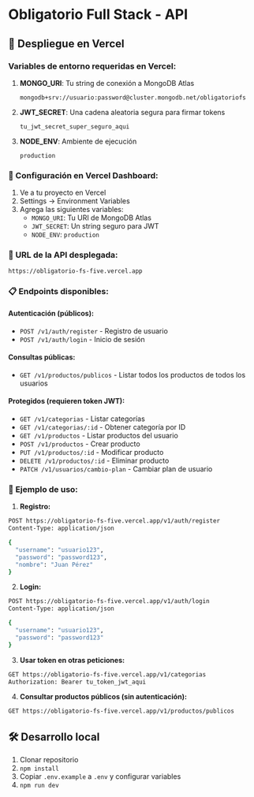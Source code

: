 # Obligatorio Full Stack - API

## 🚀 Despliegue en Vercel

### Variables de entorno requeridas en Vercel:

1. **MONGO_URI**: Tu string de conexión a MongoDB Atlas
   ```
   mongodb+srv://usuario:password@cluster.mongodb.net/obligatoriofs
   ```

2. **JWT_SECRET**: Una cadena aleatoria segura para firmar tokens
   ```
   tu_jwt_secret_super_seguro_aqui
   ```

3. **NODE_ENV**: Ambiente de ejecución
   ```
   production
   ```

### 📝 Configuración en Vercel Dashboard:

1. Ve a tu proyecto en Vercel
2. Settings → Environment Variables
3. Agrega las siguientes variables:
   - `MONGO_URI`: Tu URI de MongoDB Atlas
   - `JWT_SECRET`: Un string seguro para JWT
   - `NODE_ENV`: `production`

### 🔗 URL de la API desplegada:

```
https://obligatorio-fs-five.vercel.app
```

### 📋 Endpoints disponibles:

#### Autenticación (públicos):
- `POST /v1/auth/register` - Registro de usuario
- `POST /v1/auth/login` - Inicio de sesión

#### Consultas públicas:
- `GET /v1/productos/publicos` - Listar todos los productos de todos los usuarios

#### Protegidos (requieren token JWT):
- `GET /v1/categorias` - Listar categorías
- `GET /v1/categorias/:id` - Obtener categoría por ID
- `GET /v1/productos` - Listar productos del usuario
- `POST /v1/productos` - Crear producto
- `PUT /v1/productos/:id` - Modificar producto
- `DELETE /v1/productos/:id` - Eliminar producto
- `PATCH /v1/usuarios/cambio-plan` - Cambiar plan de usuario

### 🧪 Ejemplo de uso:

1. **Registro:**
```bash
POST https://obligatorio-fs-five.vercel.app/v1/auth/register
Content-Type: application/json

{
  "username": "usuario123",
  "password": "password123",
  "nombre": "Juan Pérez"
}
```

2. **Login:**
```bash
POST https://obligatorio-fs-five.vercel.app/v1/auth/login
Content-Type: application/json

{
  "username": "usuario123",
  "password": "password123"
}
```

3. **Usar token en otras peticiones:**
```bash
GET https://obligatorio-fs-five.vercel.app/v1/categorias
Authorization: Bearer tu_token_jwt_aqui
```

4. **Consultar productos públicos (sin autenticación):**
```bash
GET https://obligatorio-fs-five.vercel.app/v1/productos/publicos
```

## 🛠️ Desarrollo local

1. Clonar repositorio
2. `npm install`
3. Copiar `.env.example` a `.env` y configurar variables
4. `npm run dev`